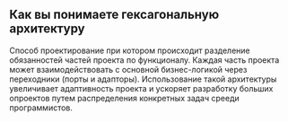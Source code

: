 ## Как вы понимаете гексагональную архитектуру
Способ проектирование при котором происходит разделение обязанностей частей проекта по функционалу. Каждая часть проекта может взаимодействовать с основной бизнес-логикой через переходники (порты и адапторы). Использование такой архитектуры увеличивает адаптивность проекта и ускоряет разработку больших опроектов путем распределения конкретных задач срееди программистов.